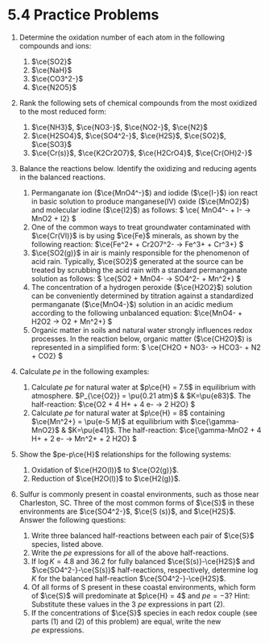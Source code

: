 # 5.4 Practice Problems

1. Determine the oxidation number of each atom in the following compounds and ions: 
	1. $\ce{SO2}$
	2. $\ce{NaH}$
	3. $\ce{CO3^2-}$
	4. $\ce{N2O5}$

2. Rank the following sets of chemical compounds from the most oxidized to the most reduced form:
	1. $\ce{NH3}$, $\ce{NO3-}$, $\ce{NO2-}$, $\ce{N2}$
	2. $\ce{H2SO4}$, $\ce{SO4^2-}$, $\ce{H2S}$, $\ce{SO2}$, $\ce{SO3}$
	3. $\ce{Cr(s)}$, $\ce{K2Cr2O7}$, $\ce{H2CrO4}$, $\ce{Cr(OH)2-}$

3. Balance the reactions below. Identify the oxidizing and reducing agents in the balanced reactions.
	1. Permanganate ion ($\ce{MnO4^-}$) and iodide ($\ce{I-}$) ion react in basic solution to produce manganese(IV) oxide ($\ce{MnO2}$) and molecular iodine ($\ce{I2}$) as follows: $ \ce{
MnO4^- + I- -> MnO2 + I2} $
	2. One of the common ways to treat groundwater contaminated with $\ce{Cr(VI)}$ is by using $\ce{Fe}$ minerals, as shown by the following reaction: $\ce{Fe^2+ + Cr2O7^2- -> Fe^3+ + Cr^3+} $
	3. $\ce{SO2(g)}$ in air is mainly responsible for the phenomenon of acid rain. Typically, $\ce{SO2}$ generated at the source can be treated by scrubbing the acid rain with a standard permanganate solution as follows:
$ \ce{SO2 + MnO4- -> SO4^2- + Mn^2+} $
	4. The concentration of a hydrogen peroxide ($\ce{H2O2}$) solution can be conveniently determined by titration against a standardized permanganate ($\ce{MnO4-}$) solution in an acidic medium according to the following unbalanced equation: $\ce{MnO4- + H2O2 -> O2 + Mn^2+} $
	5. Organic matter in soils and natural water strongly influences redox processes. In the reaction below, organic matter ($\ce{CH2O}$) is represented in a simplified form: $ \ce{CH2O + NO3- -> HCO3- + N2 + CO2} $


4. Calculate $pe$ in the following examples:
	1. Calculate $pe$ for natural water at $p\ce{H} = 7.5$ in equilibrium with atmosphere. $P_{\ce{O2}} = \pu{0.21 atm}$ & $K=\pu{e83}$.  The half-reaction: $\ce{O2 + 4 H+ + 4 e- -> 2 H2O} $
	2. Calculate $pe$ for natural water at $p\ce{H} = 8$ containing $\ce{Mn^2+} = \pu{e-5 M}$ at equilibrium with $\ce{\gamma-MnO2}$ & $K=\pu{e41}$. The half-reaction: $\ce{\gamma-MnO2 + 4 H+ + 2 e- -> Mn^2+ + 2 H2O} $

5. Show the $pe-p\ce{H}$ relationships for the following systems:
	1. Oxidation of $\ce{H2O(l)}$ to $\ce{O2(g)}$.
	2. Reduction of $\ce{H2O(l)}$ to $\ce{H2(g)}$.

6. Sulfur is commonly present in coastal environments, such as those near Charleston, SC. Three of the most common forms of $\ce{S}$ in these environments are $\ce{SO4^2-}$, $\ce{S (s)}$, and $\ce{H2S}$. Answer the following questions:
	1. Write three balanced half-reactions between each pair of $\ce{S}$ species, listed above.
	2. Write the $pe$ expressions for all of the above half-reactions. 
	3. If $\log K =4.8$ and $36.2$ for fully balanced $\ce{S(s)}-\ce{H2S}$ and $\ce{SO4^2-}-\ce{S(s)}$ half-reactions, respectively, determine $\log K$ for the balanced half-reaction $\ce{SO4^2-}-\ce{H2S}$.
	4. Of all forms of S present in these coastal environments, which form of $\ce{S}$ will predominate at $p\ce{H} = 4$ and $pe = -3$? Hint: Substitute these values in the 3 $pe$ expressions in part (2).
	5. If the concentrations of $\ce{S}$ species in each redox couple (see parts (1) and (2) of this problem) are equal, write the new $pe$ expressions.
